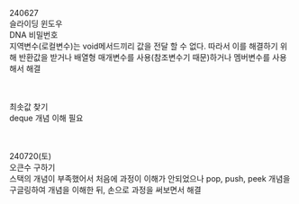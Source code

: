 240627<br>
슬라이딩 윈도우<br>
DNA 비밀번호<br>
지역변수(로컬변수)는 void메서드끼리 값을 전달 할 수 없다. 따라서 이를 해결하기 위해 반환값을 받거나 배열형 매개변수를 사용(참조변수기 때문)하거나 멤버변수를 사용해서 해결<br><br><br>



최솟값 찾기<br>
deque 개념 이해 필요<br><br><br>

240720(토)<br>
오큰수 구하기<br>
스택의 개념이 부족했어서 처음에 과정이 이해가 안되었으나 pop, push, peek 개념을 구글링하여 개념을 이해한 뒤, 손으로 과정을 써보면서 해결
